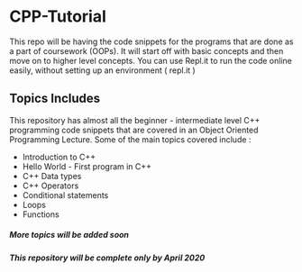 # CPP-Tutorial
This repo will be having the code snippets for the programs that are done as a part of coursework (OOPs). It will start off with basic concepts and then move on to higher level concepts. You can use Repl.it to run the code online easily, without setting up an environment ( repl.it )

## Topics Includes
This repository has almost all the beginner - intermediate level C++ programming code snippets that are covered in an Object Oriented Programming Lecture.
Some of the main topics covered include : 
* Introduction to C++
* Hello World - First program in C++
* C++ Data types
* C++ Operators
* Conditional statements
* Loops
* Functions

##### More topics will be added soon
##### This repository will be complete only by April 2020
